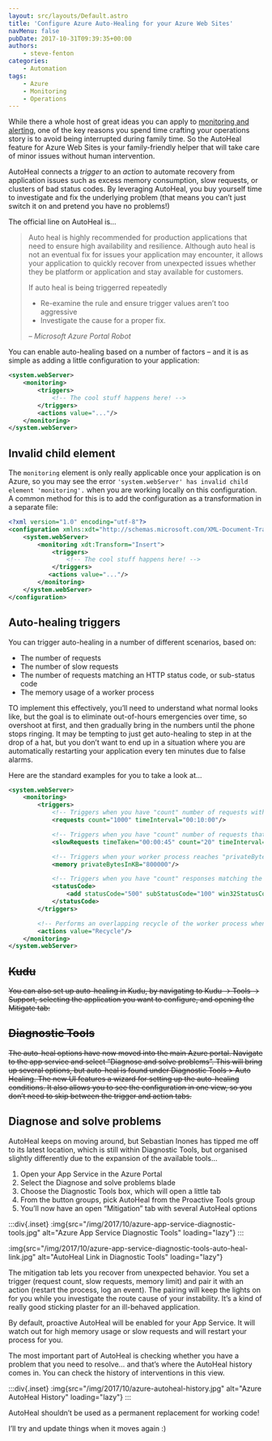 ```yaml
---
layout: src/layouts/Default.astro
title: 'Configure Azure Auto-Healing for your Azure Web Sites'
navMenu: false
pubDate: 2017-10-31T09:39:35+00:00
authors:
    - steve-fenton
categories:
    - Automation
tags:
    - Azure
    - Monitoring
    - Operations
---
```


While there a whole host of great ideas you can apply to [monitoring and alerting](/publications/web-ops-dashboards-monitoring-and-alerting/), one of the key reasons you spend time crafting your operations story is to avoid being interrupted during family time. So the AutoHeal feature for Azure Web Sites is your family-friendly helper that will take care of minor issues without human intervention.

AutoHeal connects a *trigger* to an *action* to automate recovery from application issues such as excess memory consumption, slow requests, or clusters of bad status codes. By leveraging AutoHeal, you buy yourself time to investigate and fix the underlying problem (that means you can’t just switch it on and pretend you have no problems!)

The official line on AutoHeal is…

> Auto heal is highly recommended for production applications that need to ensure high availability and resilience. Although auto heal is not an eventual fix for issues your application may encounter, it allows your application to quickly recover from unexpected issues whether they be platform or application and stay available for customers.
> 
> If auto heal is being triggerred repeatedly
> 
> - Re-examine the rule and ensure trigger values aren’t too aggressive
> - Investigate the cause for a proper fix.
> 
> <cite> – Microsoft Azure Portal Robot</cite>

You can enable auto-healing based on a number of factors – and it is as simple as adding a little configuration to your application:

```xml
<system.webServer>
    <monitoring>
        <triggers>
            <!-- The cool stuff happens here! -->
        </triggers>
        <actions value="..."/>
    </monitoring>
</system.webServer>
```

## Invalid child element

The `monitoring` element is only really applicable once your application is on Azure, so you may see the error `'system.webServer' has invalid child element 'monitoring'.` when you are working locally on this configuration. A common method for this is to add the configuration as a transformation in a separate file:

```xml
<?xml version="1.0" encoding="utf-8"?>
<configuration xmlns:xdt="http://schemas.microsoft.com/XML-Document-Transform">
    <system.webServer>
        <monitoring xdt:Transform="Insert">
            <triggers>
                <!-- The cool stuff happens here! -->
            </triggers>
           <actions value="..."/>
        </monitoring>
    </system.webServer>
</configuration>
```

## Auto-healing triggers

You can trigger auto-healing in a number of different scenarios, based on:

- The number of requests
- The number of slow requests
- The number of requests matching an HTTP status code, or sub-status code
- The memory usage of a worker process

TO implement this effectively, you’ll need to understand what normal looks like, but the goal is to eliminate out-of-hours emergencies over time, so overshoot at first, and then gradually bring in the numbers until the phone stops ringing. It may be tempting to just get auto-healing to step in at the drop of a hat, but you don’t want to end up in a situation where you are automatically restarting your application every ten minutes due to false alarms.

Here are the standard examples for you to take a look at…

```xml
<system.webServer>
    <monitoring>
        <triggers>
            <!-- Triggers when you have "count" number of requests within "timeInterval" amount of time -->
            <requests count="1000" timeInterval="00:10:00"/>

            <!-- Triggers when you have "count" number of requests that take "timeTaken" within "timeInterval" amount of time -->
            <slowRequests timeTaken="00:00:45" count="20" timeInterval="00:02:00" />

            <!-- Triggers when your worker process reaches "privateBytesInKB" kilobytes of private set -->
            <memory privateBytesInKB="800000"/>

            <!-- Triggers when you have "count" responses matching the configured status within "timeInterval" amount of time -->
            <statusCode>
                <add statusCode="500" subStatusCode="100" win32StatusCode="0" count="10" timeInterval="00:00:30"/>
            </statusCode>
        </triggers>

        <!-- Performs an overlapping recycle of the worker process when a trigger fires -->
        <actions value="Recycle"/>
    </monitoring>
</system.webServer>
```

## <del>Kudu</del>

<del>You can also set up auto-healing in Kudu, by navigating to Kudu -> Tools -> Support, selecting the application you want to configure, and opening the Mitigate tab:</del>

## <del>Diagnostic Tools</del>

<del>The auto-heal options have now moved into the main Azure portal. Navigate to the app service and select “Diagnose and solve problems”. This will bring up several options, but auto-heal is found under Diagnostic Tools > Auto Healing. The new UI features a wizard for setting up the auto-healing conditions. It also allows you to see the configuration in one view, so you don’t need to skip between the trigger and action tabs.</del>

## Diagnose and solve problems

AutoHeal keeps on moving around, but Sebastian Inones has tipped me off to its latest location, which is still within Diagnostic Tools, but organised slightly differently due to the expansion of the available tools…

1. Open your App Service in the Azure Portal
2. Select the Diagnose and solve problems blade
3. Choose the Diagnostic Tools box, which will open a little tab
4. From the button groups, pick AutoHeal from the Proactive Tools group
5. You’ll now have an open “Mitigation” tab with several AutoHeal options

:::div{.inset}
:img{src="/img/2017/10/azure-app-service-diagnostic-tools.jpg" alt="Azure App Service Diagnostic Tools" loading="lazy"}
:::

:img{src="/img/2017/10/azure-app-service-diagnostic-tools-auto-heal-link.jpg" alt="AutoHeal Link in Diagnostic Tools" loading="lazy"}

The mitigation tab lets you recover from unexpected behavior. You set a trigger (request count, slow requests, memory limit) and pair it with an action (restart the process, log an event). The pairing will keep the lights on for you while you investigate the route cause of your instability. It’s a kind of really good sticking plaster for an ill-behaved application.

By default, proactive AutoHeal will be enabled for your App Service. It will watch out for high memory usage or slow requests and will restart your process for you.

The most important part of AutoHeal is checking whether you have a problem that you need to resolve… and that’s where the AutoHeal history comes in. You can check the history of interventions in this view.

:::div{.inset}
:img{src="/img/2017/10/azure-autoheal-history.jpg" alt="Azure AutoHeal History" loading="lazy"}
:::

AutoHeal shouldn’t be used as a permanent replacement for working code!

I’ll try and update things when it moves again :)